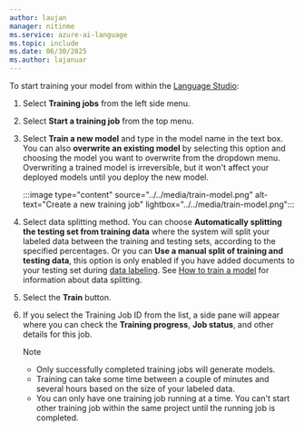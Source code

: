 ```yaml
---
author: laujan
manager: nitinme
ms.service: azure-ai-language
ms.topic: include
ms.date: 06/30/2025
ms.author: lajanuar
---
```


To start training your model from within the [Language Studio](https://aka.ms/LanguageStudio):

1. Select **Training jobs** from the left side menu.

2. Select **Start a training job** from the top menu.

3. Select **Train a new model** and type in the model name in the text box. You can also **overwrite an existing model** by selecting this option and choosing the model you want to overwrite from the dropdown menu. Overwriting a trained model is irreversible, but it won't affect your deployed models until you deploy the new model.

    :::image type="content" source="../../media/train-model.png" alt-text="Create a new training job" lightbox="../../media/train-model.png":::
    
4. Select data splitting method. You can choose **Automatically splitting the testing set from training data** where the system will split your labeled data between the training and testing sets, according to the specified percentages. Or you can **Use a manual split of training and testing data**, this option is only enabled if you have added documents to your testing set during [data labeling](../../how-to/tag-data.md). See [How to train a model](../../how-to/train-model.md#data-splitting) for information about data splitting.

4. Select the **Train** button.

5. If you select the Training Job ID from the list, a side pane will appear where you can check the **Training progress**, **Job status**, and other details for this job.

    > [!NOTE]
    > * Only successfully completed training jobs will generate models.
    > * Training can take some time between a couple of minutes and several hours based on the size of your labeled data.
    > * You can only have one training job running at a time. You can't start other training job within the same project until the running job is completed.
